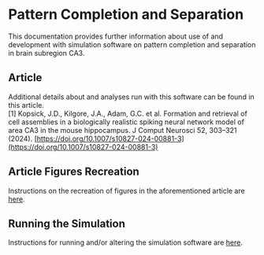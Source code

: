 Pattern Completion and Separation
=================================

This documentation provides further information about use of and development with simulation software on pattern completion and separation in brain subregion CA3.

## Article

Additional details about and analyses run with this software can be found in this article.
<br>\[1\] Kopsick, J.D., Kilgore, J.A., Adam, G.C. et al. Formation and retrieval of cell assemblies in a biologically realistic spiking neural network model of area CA3 in the mouse hippocampus. J Comput Neurosci 52, 303–321 (2024). [https://doi.org/10.1007/s10827-024-00881-3](https://doi.org/10.1007/s10827-024-00881-3)

## Article Figures Recreation

Instructions on the recreation of figures in the aforementioned article are [here](https://hco-dev-docs.readthedocs.io/en/latest/pattern_comp_sep/results_recreation.html).

## Running the Simulation

Instructions for running and/or altering the simulation software are [here](https://hco-dev-docs.readthedocs.io/en/latest/pattern_comp_sep/simulation_run.html).
